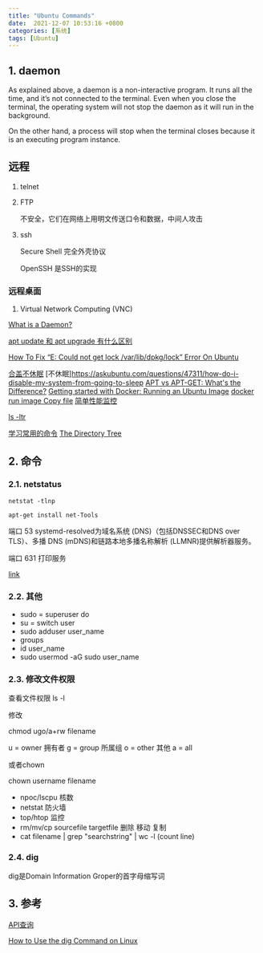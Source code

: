 ```yaml
---
title: "Ubuntu Commands"
date:  2021-12-07 10:53:16 +0800
categories: [系统]
tags: [Ubuntu]
---
```


## 1. daemon
As explained above, a daemon is a non-interactive program. It runs all the time, and it’s not connected to the terminal. Even when you close the terminal, the operating system will not stop the daemon as it will run in the background.

On the other hand, a process will stop when the terminal closes because it is an executing program instance.

## 远程
1. telnet
2. FTP

   不安全，它们在网络上用明文传送口令和数据，中间人攻击

3. ssh

   Secure Shell 完全外壳协议

   OpenSSH 是SSH的实现
### 远程桌面

1. Virtual Network Computing (VNC)



[What is a Daemon?](https://www.liquidweb.com/kb/what-is-a-daemon/)


[apt update 和 apt upgrade 有什么区别](https://embeddedinventor.com/apt-update-apt-upgrade-command-explained-for-beginners/)

[How To Fix “E: Could not get lock /var/lib/dpkg/lock” Error On Ubuntu](https://ostechnix.com/how-to-fix-e-could-not-get-lock-var-lib-dpkg-lock-error-on-ubuntu/)



[合盖不休眠](https://blog.csdn.net/xiaoxiao133/article/details/82847936)
[不休眠]https://askubuntu.com/questions/47311/how-do-i-disable-my-system-from-going-to-sleep
[APT vs APT-GET: What's the Difference?](https://phoenixnap.com/kb/apt-vs-apt-get)
[Getting started with Docker: Running an Ubuntu Image](https://dev.to/netk/getting-started-with-docker-running-an-ubuntu-image-4lk9#:~:text=To%20exit%20the%20container%20simply%20type%20exit%20from,Docker%20console%20when%20you%20created%20the%20Ubuntu%20container.)
[docker run image ](https://dev.to/netk/getting-started-with-docker-running-an-ubuntu-image-4lk9)
[Copy file](https://www.cyberciti.biz/faq/ubuntu-copy-file-command/)
[简单性能监控](https://www.howtoforge.com/tutorial/ubuntu-performance-monitoring/#:~:text=How%20to%20monitor%20your%20system%20performance%20on%20%28Ubuntu%29,type%20%E2%80%9Ctop%E2%80%9D%20and%20hit%20enter.%203%20Lm-sensors.%20)

[ls -ltr](https://askubuntu.com/questions/640746/difference-between-ls-l-ls-ltr-and-ll)

[学习常用的命令](https://vitux.com/40-most-used-ubuntu-commands/)
[ The Directory Tree](https://help.ubuntu.com/lts/installation-guide/armhf/apcs02.html)

## 2. 命令
### 2.1. netstatus

`netstat -tlnp`

`apt-get install net-Tools`

端口 53 systemd-resolved为域名系统 (DNS)（包括DNSSEC和DNS over TLS）、多播 DNS (mDNS)和链路本地多播名称解析 (LLMNR)提供解析器服务。

端口 631 打印服务

[link](https://www.howtogeek.com/513003/how-to-use-netstat-on-linux/)

### 2.2. 其他

- sudo  = superuser do
- su = switch user
- sudo adduser user_name
- groups
- id user_name
- sudo usermod -aG sudo user_name

### 2.3. 修改文件权限

查看文件权限 ls -l

修改

chmod ugo/a+rw filename

u = owner 拥有者
g = group 所属组
o = other 其他
a = all

或者chown

chown username filename

- npoc/lscpu 核数
- netstat 防火墙
- top/htop 监控
- rm/mv/cp sourcefile targetfile 删除 移动 复制
- cat filename | grep "searchstring" | wc -l (count line)

###  2.4. dig

dig是Domain Information Groper的首字母缩写词

## 3. 参考

[API查询](https://wiki.archlinux.org/title/Man_page)

[How to Use the dig Command on Linux](https://www.howtogeek.com/663056/how-to-use-the-dig-command-on-linux/)



